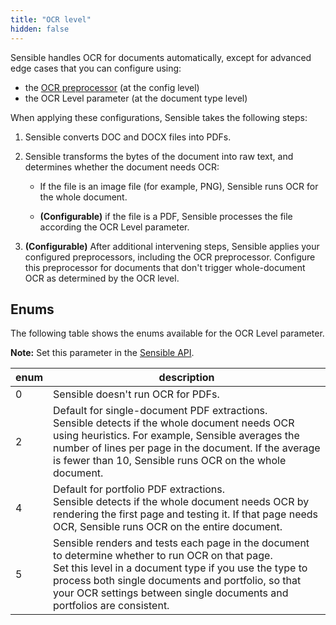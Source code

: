 ```yaml
---
title: "OCR level"
hidden: false
---
```

Sensible handles OCR for documents automatically, except for advanced edge cases that you can configure using:

- the [OCR preprocessor](doc:ocr) (at the config level)
- the OCR Level parameter (at the document type level)

When applying these configurations, Sensible takes the following steps: 

1. Sensible converts DOC and DOCX files into PDFs.

2. Sensible transforms the bytes of the document into raw text, and determines whether the document needs OCR:

   - If the file is an image file (for example, PNG), Sensible runs OCR for the whole document.

   - **(Configurable)** if the file is a PDF, Sensible processes the file according the OCR Level parameter.

3. **(Configurable)** After additional intervening steps, Sensible applies your configured preprocessors, including the OCR preprocessor. Configure this preprocessor for documents that don't trigger whole-document OCR as determined by the OCR level.

## Enums

The following table shows the enums available for the OCR Level parameter. 

**Note:** Set this parameter in the [Sensible API](ref:create-document-type).

| enum | description                                                  |
| ---- | ------------------------------------------------------------ |
| 0    | Sensible doesn't run OCR for PDFs.                           |
| 2    | Default for single-document PDF extractions.<br/> Sensible detects if the whole document needs OCR using heuristics. For example, Sensible averages the number of lines per page in the document. If the average is fewer than 10, Sensible runs OCR on the whole document. |
| 4    | Default for portfolio PDF extractions.<br/>Sensible detects if the whole document needs OCR by rendering the first page and testing it. If that page needs OCR, Sensible runs OCR on the entire document. |
| 5    | Sensible renders and tests each page in the document to determine whether to run OCR on that page.<br/>Set this level in a document type if you use the type to process both single documents and portfolio, so that your OCR settings between single documents and portfolios are consistent. |


